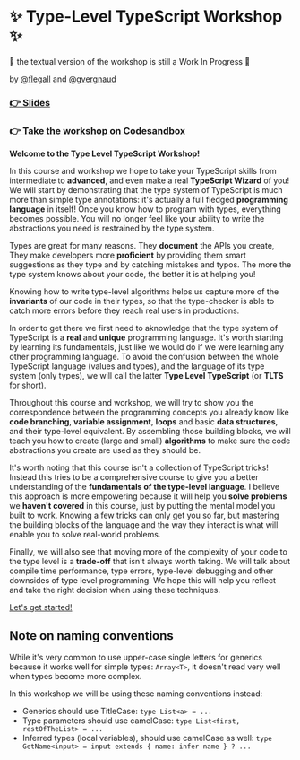 # ✨ Type-Level TypeScript Workshop ✨

🚧 the textual version of the workshop is still a Work In Progress 🚧

by [@flegall](https://twitter.com/flornt) and [@gvergnaud](https://twitter.com/GabrielVergnaud)

### [👉 Slides](https://bit.ly/3jUf7ub)

### [👉 Take the workshop on Codesandbox](https://codesandbox.io/s/github/gvergnaud/type-level-typescript-workshop?file=/README.md)

**Welcome to the Type Level TypeScript Workshop!**

In this course and workshop we hope to take your TypeScript skills from intermediate to **advanced**, and even make a real **TypeScript Wizard** of you! We will start by demonstrating that the type system of TypeScript is much more than simple type annotations: it's actually a full fledged **programming language** in itself! Once you know how to program with types, everything becomes possible. You will no longer feel like your ability to write the abstractions you need is restrained by the type system.

Types are great for many reasons. They **document** the APIs you create, They make developers more **proficient** by providing them smart suggestions as they type and by catching mistakes and typos. The more the type system knows about your code, the better it is at helping you!

Knowing how to write type-level algorithms helps us capture more of the **invariants** of our code in their types, so that the type-checker is able to catch more errors before they reach real users in productions.

In order to get there we first need to aknowledge that the type system of TypeScript is a **real** and **unique** programming language. It's worth starting by learning its fundamentals, just like we would do if we were learning any other programming language. To avoid the confusion between the whole TypeScript language (values and types), and the language of its type system (only types), we will call the latter **Type Level TypeScript** (or **TLTS** for short).

Throughout this course and workshop, we will try to show you the correspondence between the programming concepts you already know like **code branching**, **variable assignment**, **loops** and basic **data structures**, and their type-level equivalent. By assembling those building blocks, we will teach you how to create (large and small) **algorithms** to make sure the code abstractions you create are used as they should be.

It's worth noting that this course isn't a collection of TypeScript tricks! Instead this tries to be a comprehensive course to give you a better understanding of the **fundamentals of the type-level language**. I believe this approach is more empowering because it will help you **solve problems** we **haven't covered** in this course, just by putting the mental model you built to work. Knowing a few tricks can only get you so far, but mastering the building blocks of the language and the way they interact is what will enable you to solve real-world problems.

Finally, we will also see that moving more of the complexity of your code to the type level is a **trade-off** that isn't always worth taking. We will talk about compile time performance, type errors, type-level debugging and other downsides of type level programming. We hope this will help you reflect and take the right decision when using these techniques.

[Let's get started!](tree/main/00-introduction)

## Note on naming conventions

While it's very common to use upper-case single letters for generics because it works well for simple types: `Array<T>`, it doesn't read very well when types become more complex.

In this workshop we will be using these naming conventions instead:

- Generics should use TitleCase: `type List<a> = ...`
- Type parameters should use camelCase: `type List<first, restOfTheList> = ...`
- Inferred types (local variables), should use camelCase as well: `type GetName<input> = input extends { name: infer name } ? ...`
